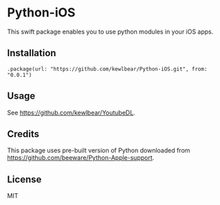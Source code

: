 # Python-iOS

This swift package enables you to use python modules in your iOS apps.

## Installation

```
.package(url: "https://github.com/kewlbear/Python-iOS.git", from: "0.0.1")
```

## Usage

See https://github.com/kewlbear/YoutubeDL.

## Credits

This package uses pre-built version of Python downloaded from https://github.com/beeware/Python-Apple-support.

## License

MIT
